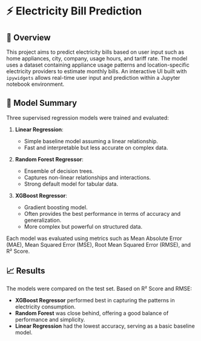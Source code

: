 # ⚡ Electricity Bill Prediction

## 📌 Overview
This project aims to predict electricity bills based on user input such as home appliances, city, company, usage hours, and tariff rate. The model uses a dataset containing appliance usage patterns and location-specific electricity providers to estimate monthly bills. An interactive UI built with `ipywidgets` allows real-time user input and prediction within a Jupyter notebook environment.

## 🤖 Model Summary

Three supervised regression models were trained and evaluated:

1. **Linear Regression**: 
   - Simple baseline model assuming a linear relationship.
   - Fast and interpretable but less accurate on complex data.

2. **Random Forest Regressor**:
   - Ensemble of decision trees.
   - Captures non-linear relationships and interactions.
   - Strong default model for tabular data.

3. **XGBoost Regressor**:
   - Gradient boosting model.
   - Often provides the best performance in terms of accuracy and generalization.
   - More complex but powerful on structured data.

Each model was evaluated using metrics such as Mean Absolute Error (MAE), Mean Squared Error (MSE), Root Mean Squared Error (RMSE), and R² Score.

## 📈 Results

The models were compared on the test set. Based on R² Score and RMSE:

- **XGBoost Regressor** performed best in capturing the patterns in electricity consumption.
- **Random Forest** was close behind, offering a good balance of performance and simplicity.
- **Linear Regression** had the lowest accuracy, serving as a basic baseline model.

